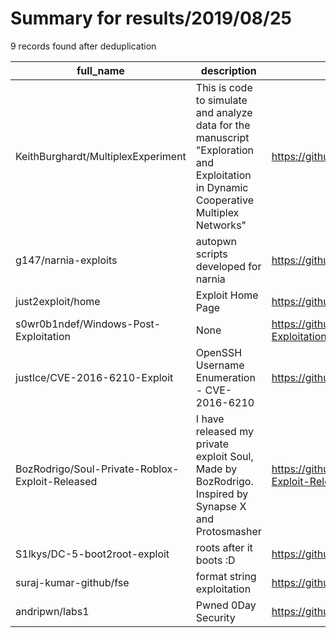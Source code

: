 
# Summary for results/2019/08/25
    
9 records found after deduplication

| full_name | description | html_url | matched_list | matched_count | pushed_at | size | stargazers_count | language | forks_count |
|-------------------------------------------------|---------------------------------------------------------------------------------------------------------------------------------------|--------------------------------------------------------------------|----------------------|-----------------|---------------------------|--------|--------------------|------------|---------------|
| KeithBurghardt/MultiplexExperiment | This is code to simulate and analyze data for the manuscript "Exploration and Exploitation in Dynamic Cooperative Multiplex Networks" | https://github.com/KeithBurghardt/MultiplexExperiment | ['exploit'] | 1 | 2019-08-25 22:39:10+00:00 | 2486 | 0 | Java | 2 |
| g147/narnia-exploits | autopwn scripts developed for narnia | https://github.com/g147/narnia-exploits | ['exploit'] | 1 | 2019-08-25 10:11:01+00:00 | 2 | 1 | Python | 0 |
| just2exploit/home | Exploit Home Page | https://github.com/just2exploit/home | ['exploit'] | 1 | 2019-08-25 16:39:05+00:00 | 41 | 0 | CSS | 1 |
| s0wr0b1ndef/Windows-Post-Exploitation | None | https://github.com/s0wr0b1ndef/Windows-Post-Exploitation | ['exploit'] | 1 | 2019-08-25 03:27:03+00:00 | 30 | 8 | | 2 |
| justlce/CVE-2016-6210-Exploit | OpenSSH Username Enumeration - CVE-2016-6210 | https://github.com/justlce/CVE-2016-6210-Exploit | ['cve-2', 'exploit'] | 2 | 2019-08-25 07:28:06+00:00 | 10 | 1 | C | 1 |
| BozRodrigo/Soul-Private-Roblox-Exploit-Released | I have released my private exploit Soul, Made by BozRodrigo. Inspired by Synapse X and Protosmasher | https://github.com/BozRodrigo/Soul-Private-Roblox-Exploit-Released | ['exploit'] | 1 | 2019-08-25 12:44:42+00:00 | 0 | 0 | | 0 |
| S1lkys/DC-5-boot2root-exploit | roots after it boots :D | https://github.com/S1lkys/DC-5-boot2root-exploit | ['exploit'] | 1 | 2019-08-25 16:37:46+00:00 | 4 | 2 | Python | 1 |
| suraj-kumar-github/fse | format string exploitation | https://github.com/suraj-kumar-github/fse | ['exploit'] | 1 | 2019-08-25 17:54:10+00:00 | 0 | 0 | | 0 |
| andripwn/labs1 | Pwned 0Day Security | https://github.com/andripwn/labs1 | ['0day'] | 1 | 2019-08-25 18:28:24+00:00 | 0 | 1 | nan | 1 |
